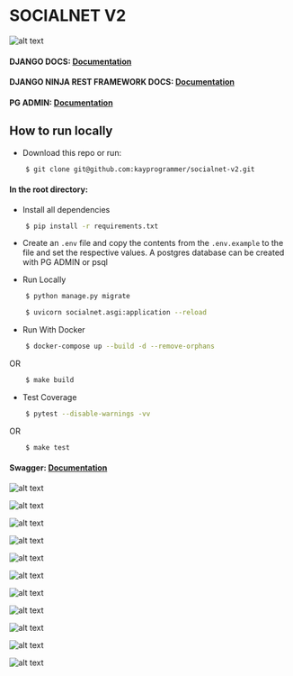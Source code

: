 # SOCIALNET V2

![alt text](https://github.com/kayprogrammer/socialnet-v2/blob/main/display/ninja.png?raw=true)


#### DJANGO DOCS: [Documentation](https://docs.djangoproject.com/en/4.2/)
#### DJANGO NINJA REST FRAMEWORK DOCS: [Documentation](https://django-ninja.dev/)

#### PG ADMIN: [Documentation](https://pgadmin.org) 


## How to run locally

* Download this repo or run: 
```bash
    $ git clone git@github.com:kayprogrammer/socialnet-v2.git
```

#### In the root directory:
- Install all dependencies
```bash
    $ pip install -r requirements.txt
```
- Create an `.env` file and copy the contents from the `.env.example` to the file and set the respective values. A postgres database can be created with PG ADMIN or psql

- Run Locally
```bash
    $ python manage.py migrate 
```
```bash
    $ uvicorn socialnet.asgi:application --reload
```

- Run With Docker
```bash
    $ docker-compose up --build -d --remove-orphans
```
OR
```bash
    $ make build
```

- Test Coverage
```bash
    $ pytest --disable-warnings -vv
```
OR
```bash
    $ make test
```

<!-- ## Docs -->
<!-- #### API Url: [Socialnet Docs](http://127.0.0.1:8000/)  -->
#### Swagger: [Documentation](https://swagger.io/docs/)

![alt text](https://github.com/kayprogrammer/socialnet-v2/blob/main/display/display1.png?raw=true)

![alt text](https://github.com/kayprogrammer/socialnet-v2/blob/main/display/display2.png?raw=true)

![alt text](https://github.com/kayprogrammer/socialnet-v2/blob/main/display/display3.png?raw=true)

![alt text](https://github.com/kayprogrammer/socialnet-v2/blob/main/display/display4.png?raw=true)

![alt text](https://github.com/kayprogrammer/socialnet-v2/blob/main/display/display5.png?raw=true)

![alt text](https://github.com/kayprogrammer/socialnet-v2/blob/main/display/display6.png?raw=true)

![alt text](https://github.com/kayprogrammer/socialnet-v2/blob/main/display/display7.png?raw=true)

![alt text](https://github.com/kayprogrammer/socialnet-v2/blob/main/display/display8.png?raw=true)

![alt text](https://github.com/kayprogrammer/socialnet-v2/blob/main/display/display9.png?raw=true)

![alt text](https://github.com/kayprogrammer/socialnet-v2/blob/main/display/display10.png?raw=true) 

![alt text](https://github.com/kayprogrammer/socialnet-v2/blob/main/display/display11.png?raw=true) 


<!-- ## ADMIN PAGE
![alt text](https://github.com/kayprogrammer/socialnet-v2/blob/main/display/admin.png?raw=true) -->